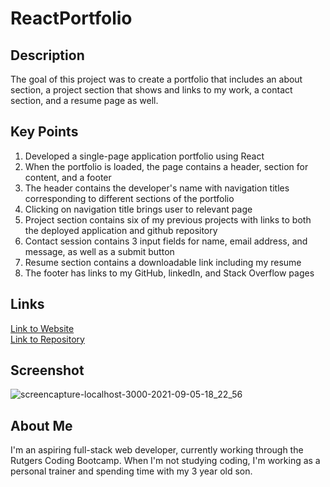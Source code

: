 # ReactPortfolio

## Description
The goal of this project was to create a portfolio that includes an about section, a project section that shows and links to my work, a contact section, and a resume page as well.

## Key Points
1. Developed a single-page application portfolio using React
2. When the portfolio is loaded, the page contains a header, section for content, and a footer
3. The header contains the developer's name with navigation titles corresponding to different sections of the portfolio
4. Clicking on navigation title brings user to relevant page
5. Project section contains six of my previous projects with links to both the deployed application and github repository
6. Contact session contains 3 input fields for name, email address, and message, as well as a submit button
7. Resume section contains a downloadable link including my resume
8. The footer has links to my GitHub, linkedIn, and Stack Overflow pages

## Links
[Link to Website](https://johnlanni619.github.io/react-portfolio/) </br>
[Link to Repository](https://github.com/JohnLanni619/react-portfolio)

## Screenshot
![screencapture-localhost-3000-2021-09-05-18_22_56](https://user-images.githubusercontent.com/82123623/132144768-24f10b7e-2564-46f4-ae7a-2709b8e22178.png)

## About Me
I'm an aspiring full-stack web developer, currently working through the Rutgers Coding Bootcamp. When I'm not studying coding, I'm working as a personal trainer and spending time with my 3 year old son.
